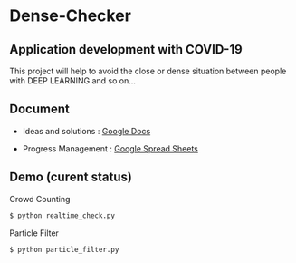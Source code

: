 Dense-Checker
===

## Application development with COVID-19

This project will help to avoid the close or dense situation between people with DEEP LEARNING and so on...

## Document

* Ideas and solutions : [Google Docs](https://docs.google.com/document/d/1SBujBopHUcR5McblwqASUc4pZSVqQubFaBeCCH0w1pM/edit?usp=sharing)

* Progress Management : [Google Spread Sheets](https://docs.google.com/spreadsheets/d/1siRg7qTlEc6rQirJbn1OY48E0qZ5ZRyTXaP1s8RAq74/edit?usp=sharing)

## Demo (curent status)

Crowd Counting
```bash
$ python realtime_check.py
```

Particle Filter
```bash
$ python particle_filter.py